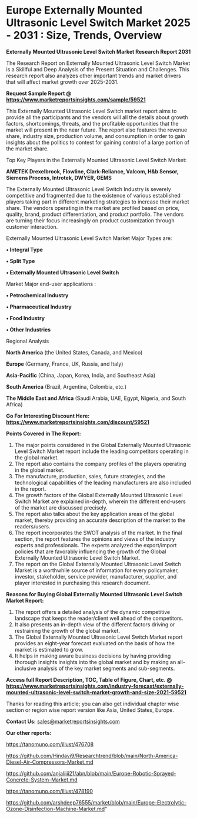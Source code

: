 # Europe Externally Mounted Ultrasonic Level Switch Market 2025 - 2031 : Size, Trends, Overview

<strong>Externally Mounted Ultrasonic Level Switch Market Research Report 2031</strong>

The Research Report on Externally Mounted Ultrasonic Level Switch Market is a Skillful and Deep Analysis of the Present Situation and Challenges. This research report also analyzes other important trends and market drivers that will affect market growth over 2025-2031.

<strong>Request Sample Report @ <a href=https://www.marketreportsinsights.com/sample/59521>https://www.marketreportsinsights.com/sample/59521</a></strong>

This Externally Mounted Ultrasonic Level Switch market report aims to provide all the participants and the vendors will all the details about growth factors, shortcomings, threats, and the profitable opportunities that the market will present in the near future. The report also features the revenue share, industry size, production volume, and consumption in order to gain insights about the politics to contest for gaining control of a large portion of the market share.

Top Key Players in the Externally Mounted Ultrasonic Level Switch Market:

<strong>AMETEK Drexelbrook, Flowline, Clark-Reliance, Valcom, H&b Sensor, Siemens Process, Introtek, DWYER, GEMS</strong>

The Externally Mounted Ultrasonic Level Switch Industry is severely competitive and fragmented due to the existence of various established players taking part in different marketing strategies to increase their market share. The vendors operating in the market are profiled based on price, quality, brand, product differentiation, and product portfolio. The vendors are turning their focus increasingly on product customization through customer interaction.

Externally Mounted Ultrasonic Level Switch Market Major Types are:

<strong>• Integral Type

• Split Type

• Externally Mounted Ultrasonic Level Switch</strong>

Market Major end-user applications :

<strong>• Petrochemical Industry

• Pharmaceutical Industry

• Food Industry

• Other Industries</strong>

Regional Analysis

</u><strong><b>North America</b></strong> (the United States, Canada, and Mexico)

<strong><b>Europe </b></strong>(Germany, France, UK, Russia, and Italy)

<strong><b>Asia-Pacific</b></strong> (China, Japan, Korea, India, and Southeast Asia)

<strong><b>South America</b></strong> (Brazil, Argentina, Colombia, etc.)

<strong><b>The Middle East and Africa</b></strong> (Saudi Arabia, UAE, Egypt, Nigeria, and South Africa)

<strong>Go For Interesting Discount Here: <a href=https://www.marketreportsinsights.com/discount/59521>https://www.marketreportsinsights.com/discount/59521</a></strong>

<strong>Points Covered in The Report:</strong>
<ol>
  <li>The major points considered in the Global Externally Mounted Ultrasonic Level Switch Market report include the leading competitors operating in the global market.</li>
  <li>The report also contains the company profiles of the players operating in the global market.</li>
  <li>The manufacture, production, sales, future strategies, and the technological capabilities of the leading manufacturers are also included in the report.</li>
  <li>The growth factors of the Global Externally Mounted Ultrasonic Level Switch Market are explained in-depth, wherein the different end-users of the market are discussed precisely.</li>
  <li>The report also talks about the key application areas of the global market, thereby providing an accurate description of the market to the readers/users.</li>
  <li>The report incorporates the SWOT analysis of the market. In the final section, the report features the opinions and views of the industry experts and professionals. The experts analyzed the export/import policies that are favorably influencing the growth of the Global Externally Mounted Ultrasonic Level Switch Market.</li>
  <li>The report on the Global Externally Mounted Ultrasonic Level Switch Market is a worthwhile source of information for every policymaker, investor, stakeholder, service provider, manufacturer, supplier, and player interested in purchasing this research document.</li>
</ol>
<strong>Reasons for Buying Global Externally Mounted Ultrasonic Level Switch Market Report:</strong>

<ol>
  <li>The report offers a detailed analysis of the dynamic competitive landscape that keeps the reader/client well ahead of the competitors.</li>
  <li>It also presents an in-depth view of the different factors driving or restraining the growth of the global market.</li>
  <li>The Global Externally Mounted Ultrasonic Level Switch Market report provides an eight-year forecast evaluated on the basis of how the market is estimated to grow.</li>
  <li>It helps in making aware business decisions by having providing thorough insights insights into the global market and by making an all-inclusive analysis of the key market segments and sub-segments.</li>
</ol>
<strong>Access full Report Description, TOC, Table of Figure, Chart, etc. @ <a href=https://www.marketreportsinsights.com/industry-forecast/externally-mounted-ultrasonic-level-switch-market-growth-and-size-2021-59521>https://www.marketreportsinsights.com/industry-forecast/externally-mounted-ultrasonic-level-switch-market-growth-and-size-2021-59521</a></strong>


Thanks for reading this article; you can also get individual chapter wise section or region wise report version like Asia, United States, Europe.

<strong>Contact Us:</strong>
sales@marketreportsinsights.com

<strong>Our other reports:</strong>

<a href=https://tanomuno.com/illust/476708>https://tanomuno.com/illust/476708</a>

<a href=https://github.com/Hindavi9/Researchtrend/blob/main/North-America-Diesel-Air-Compressors-Market.md>https://github.com/Hindavi9/Researchtrend/blob/main/North-America-Diesel-Air-Compressors-Market.md</a>

<a href=https://github.com/anjaliiii21/abn/blob/main/Europe-Robotic-Sprayed-Concrete-System-Market.md>https://github.com/anjaliiii21/abn/blob/main/Europe-Robotic-Sprayed-Concrete-System-Market.md</a>

<a href=https://tanomuno.com/illust/478190>https://tanomuno.com/illust/478190</a>

<a href=https://github.com/arshdeep76555/market/blob/main/Europe-Electrolytic-Ozone-Disinfection-Machine-Market.md>https://github.com/arshdeep76555/market/blob/main/Europe-Electrolytic-Ozone-Disinfection-Machine-Market.md</a>"
